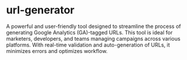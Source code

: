# url-generator
A powerful and user-friendly tool designed to streamline the process of generating Google Analytics (GA)-tagged URLs. This tool is ideal for marketers, developers, and teams managing campaigns across various platforms. With real-time validation and auto-generation of URLs, it minimizes errors and optimizes workflow.

